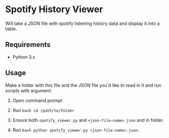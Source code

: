 # Spotify History Viewer

Will take a JSON file with spotify listening history data and display it into a table.

## Requirements

-   Python 3.x

## Usage

Make a folder with this file and the JSON file you'd like to read in it and run scripts with argument:

1. Open command prompt

2. Run `bash cd /path/to/folder`

3. Ensure both `spotify_viewer.py` and `<json-file-name>.json` and in folder.

4. Run `bash python spotify_viewer.py <json-file-name>.json`.
